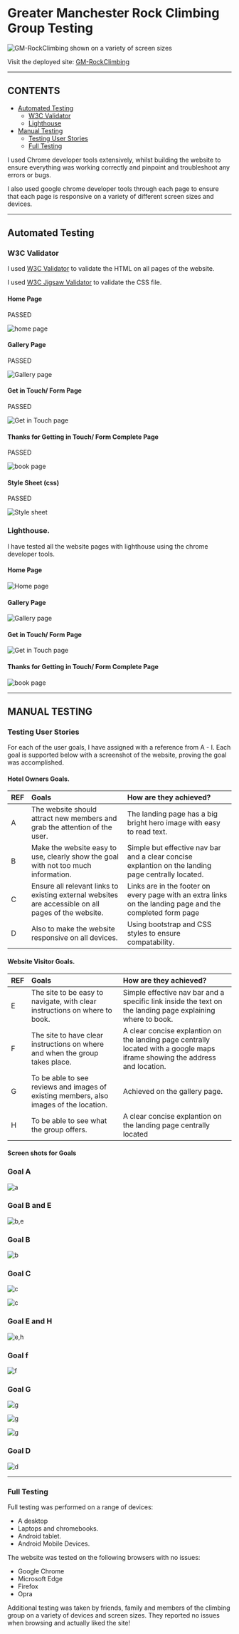 # Greater Manchester Rock Climbing Group Testing

![GM-RockClimbing shown on a variety of screen sizes](assets/testing/am-i-responsive.png)

Visit the deployed site: [GM-RockClimbing](https://al3x-g.github.io/GM-RockClimbing/)

- - -

## CONTENTS

* [Automated Testing](#automated-testing)
  * [W3C Validator](#w3c-validator)
  * [Lighthouse](#lighthouse)
* [Manual Testing](#manual-testing)
  * [Testing User Stories](#testing-user-stories)
  * [Full Testing](#full-testing)

I used Chrome developer tools extensively, whilst building the website to ensure everything was working correctly and pinpoint and troubleshoot any errors or bugs.

I also used google chrome developer tools through each page to ensure that each page is responsive on a variety of different screen sizes and devices.

- - -

## Automated Testing

### W3C Validator

I used [W3C Validator](https://validator.w3.org/) to validate the HTML on all pages of the website.

I used [W3C Jigsaw Validator](https://jigsaw.w3.org/css-validator/) to validate the CSS file.

#### Home Page

PASSED

![home page](assets/testing/index-test.png)

#### Gallery Page

PASSED

![Gallery page](assets/testing/gallery-test.png)

#### Get in Touch/ Form Page

PASSED

![Get in Touch page](assets/testing/form-test.png)

#### Thanks for Getting in Touch/ Form Complete Page

PASSED

![book page](assets/testing/form-complete-test.png)

#### Style Sheet (css)

PASSED 

![Style sheet](assets/testing/css-test.png)


### Lighthouse.

I have tested all the website pages with lighthouse using the chrome developer tools.

#### Home Page

![Home page](assets/testing/index-light-test.png)

#### Gallery Page

![Gallery page](assets/testing/gallery-light-test.png)

#### Get in Touch/ Form Page

![Get in Touch page](assets/testing/form-light-test.png)

#### Thanks for Getting in Touch/ Form Complete Page

![book page](assets/testing/form-complete-light-test.png)

- - -

## MANUAL TESTING

### Testing User Stories

For each of the user goals, I have assigned with a reference from A - I. Each goal is supported below with a screenshot of the website, proving the goal was accomplished.

#### Hotel Owners Goals.

| REF | Goals | How are they achieved? |
| :--- | :--- | :--- |
| A | The website should attract new members and grab the attention of the user. | The landing page has a big bright hero image with easy to read text. |
| B | Make the website easy to use, clearly show the goal with not too much information. | Simple but effective nav bar and a clear concise explantion on the landing page centrally located.  |
| C | Ensure all relevant links to existing external websites are accessible on all pages of the website. | Links are in the footer on every page with an extra links on the landing page and the completed form page |
| D | Also to make the website responsive on all devices. | Using bootstrap and CSS styles to ensure compatability. |

#### Website Visitor Goals.

| REF | Goals | How are they achieved? |
| :--- | :--- | :--- |
| E | The site to be easy to navigate, with clear instructions on where to book. | Simple effective nav bar and a specific link inside the text on the landing page explaining where to book. |
| F | The site to have clear instructions on where and when the group takes place. | A clear concise explantion on the landing page centrally located with a google maps iframe showing the address and location. |
| G | To be able to see reviews and images of existing members, also images of the location. | Achieved on the gallery page. |
| H | To be able to see what the group offers. | A clear concise explantion on the landing page centrally located |

#### Screen shots for Goals

### Goal A

![a](assets/testing/test-a.png)

### Goal B and E

![b,e](assets/testing/test-b-e.png)

### Goal B

![b](assets/testing/test-b2.png)

### Goal C

![c](assets/testing/test-c.png)

![c](assets/testing/test-c2.png)

### Goal E and H

![e,h](assets/testing/test-e-h.png)

### Goal f

![f](assets/testing/test-f.png)

### Goal G

![g](assets/testing/test-g.png)

![g](assets/testing/test-g2.png)

![g](assets/testing/test-g3.png)

### Goal D

![d](assets/testing/am-i-responsive.png)

---

### Full Testing

Full testing was performed on a range of devices:

* A desktop
* Laptops and chromebooks.
* Android tablet.
* Android Mobile Devices.


The website was tested on the following browsers with no issues:

* Google Chrome
* Microsoft Edge
* Firefox
* Opra

Additional testing was taken by friends, family and members of the climbing group on a variety of devices and screen sizes. They reported no issues when browsing and actually liked the site!
